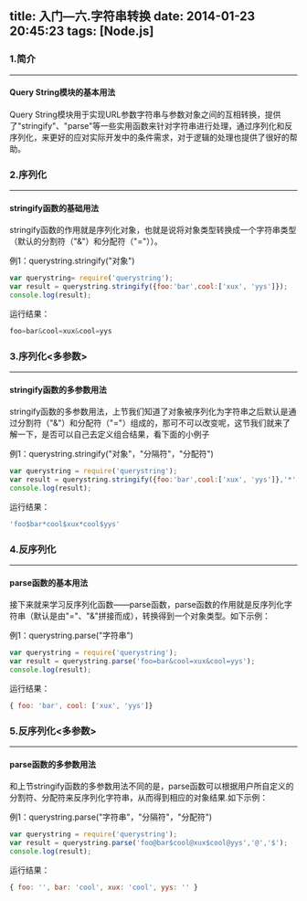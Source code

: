 title: 入门—六.字符串转换
date: 2014-01-23 20:45:23
tags: [Node.js]
---

### 1.简介
---
#### Query String模块的基本用法
Query String模块用于实现URL参数字符串与参数对象之间的互相转换，提供了"stringify"、"parse"等一些实用函数来针对字符串进行处理，通过序列化和反序列化，来更好的应对实际开发中的条件需求，对于逻辑的处理也提供了很好的帮助。

### 2.序列化
---
#### stringify函数的基础用法
stringify函数的作用就是序列化对象，也就是说将对象类型转换成一个字符串类型（默认的分割符（"&"）和分配符（"="））。

例1：querystring.stringify("对象")

```javascript
var querystring= require('querystring');
var result = querystring.stringify({foo:'bar',cool:['xux', 'yys']});
console.log(result);
```
运行结果：
```javascript
foo=bar&cool=xux&cool=yys
```
### 3.序列化<多参数>
---
#### stringify函数的多参数用法
stringify函数的多参数用法，上节我们知道了对象被序列化为字符串之后默认是通过分割符（"&"）和分配符（"="）组成的，那可不可以改变呢，这节我们就来了解一下，是否可以自己去定义组合结果，看下面的小例子

例1：querystring.stringify("对象"，"分隔符"，"分配符")

```javascript
var querystring = require('querystring');
var result = querystring.stringify({foo:'bar',cool:['xux', 'yys']},'*','$');
console.log(result);
```
运行结果：

```javascript
'foo$bar*cool$xux*cool$yys'
```

### 4.反序列化
---
#### parse函数的基本用法
接下来就来学习反序列化函数——parse函数，parse函数的作用就是反序列化字符串（默认是由"="、"&"拼接而成），转换得到一个对象类型。如下示例：

例1：querystring.parse("字符串")

```javascript
var querystring = require('querystring');
var result = querystring.parse('foo=bar&cool=xux&cool=yys');
console.log(result);
```
运行结果：

```javascript
{ foo: 'bar', cool: ['xux', 'yys']}
```

### 5.反序列化<多参数>
---
#### parse函数的多参数用法
和上节stringify函数的多参数用法不同的是，parse函数可以根据用户所自定义的分割符、分配符来反序列化字符串，从而得到相应的对象结果.如下示例：

例1：querystring.parse("字符串"，"分隔符"，"分配符")
```javascript
var querystring = require('querystring');
var result = querystring.parse('foo@bar$cool@xux$cool@yys','@','$');
console.log(result);
```
运行结果：
```javascript
{ foo: '', bar: 'cool', xux: 'cool', yys: '' }
```

